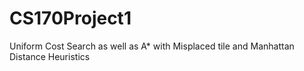 # CS170Project1
Uniform Cost Search as well as A* with Misplaced tile and Manhattan Distance Heuristics
